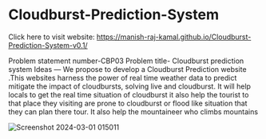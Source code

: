 # Cloudburst-Prediction-System
Click here to visit website:
https://manish-raj-kamal.github.io/Cloudburst-Prediction-System-v0.1/

Problem statement number-CBP03
Problem title- Cloudburst prediction system
Ideas —
We propose to develop a Cloudburst Prediction website .This websites harness the power of real time weather data to predict mitigate the impact of cloudbursts, solving live and cloudburst.
It will help locals to get the real time situation of cloudburst it also help the tourist to that place they visiting are prone to cloudburst or flood like situation that they can plan there tour. It also help the mountaineer who climbs mountains


![Screenshot 2024-03-01 015011](https://github.com/manish-raj-kamal/Cloudburst-Prediction-System/assets/143520034/e9defee4-7fc5-43b8-8dae-3fe7082264fd)

